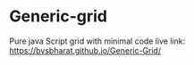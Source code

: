 # Generic-grid
Pure java Script grid with minimal code 
live link: https://bvsbharat.github.io/Generic-Grid/ 
